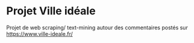 # Projet Ville idéale
Projet de web scraping/ text-mining autour des commentaires postés sur https://www.ville-ideale.fr/
